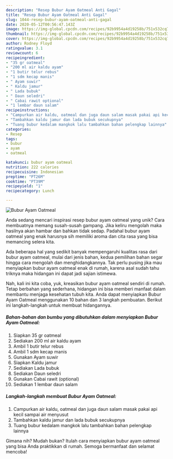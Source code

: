 ```yaml
---
description: "Resep Bubur Ayam Oatmeal Anti Gagal"
title: "Resep Bubur Ayam Oatmeal Anti Gagal"
slug: 1044-resep-bubur-ayam-oatmeal-anti-gagal
date: 2020-05-12T00:56:47.143Z
image: https://img-global.cpcdn.com/recipes/92b9954a4d19258b/751x532cq70/bubur-ayam-oatmeal-foto-resep-utama.jpg
thumbnail: https://img-global.cpcdn.com/recipes/92b9954a4d19258b/751x532cq70/bubur-ayam-oatmeal-foto-resep-utama.jpg
cover: https://img-global.cpcdn.com/recipes/92b9954a4d19258b/751x532cq70/bubur-ayam-oatmeal-foto-resep-utama.jpg
author: Rodney Floyd
ratingvalue: 3.1
reviewcount: 6
recipeingredient:
- "35 gr oatmeal"
- "200 ml air kaldu ayam"
- "1 butir telur rebus"
- "1 sdm kecap manis"
- " Ayam suwir"
- " Kaldu jamur"
- " Lada bubuk"
- " Daun seledri"
- " Cabai rawit optional"
- "1 lembar daun salam"
recipeinstructions:
- "Campurkan air kaldu, oatmeal dan juga daun salam masak pakai api kecil sampai air menyusut"
- "Tambahkan kaldu jamur dan lada bubuk secukupnya"
- "Tuang bubur kedalam mangkok lalu tambahkan bahan pelengkap lainnya"
categories:
- Resep
tags:
- bubur
- ayam
- oatmeal

katakunci: bubur ayam oatmeal 
nutrition: 222 calories
recipecuisine: Indonesian
preptime: "PT26M"
cooktime: "PT39M"
recipeyield: "1"
recipecategory: Lunch

---
```



![Bubur Ayam Oatmeal](https://img-global.cpcdn.com/recipes/92b9954a4d19258b/751x532cq70/bubur-ayam-oatmeal-foto-resep-utama.jpg)

Anda sedang mencari inspirasi resep bubur ayam oatmeal yang unik? Cara membuatnya memang susah-susah gampang. Jika keliru mengolah maka hasilnya akan hambar dan bahkan tidak sedap. Padahal bubur ayam oatmeal yang enak harusnya sih memiliki aroma dan cita rasa yang bisa memancing selera kita.



Ada beberapa hal yang sedikit banyak mempengaruhi kualitas rasa dari bubur ayam oatmeal, mulai dari jenis bahan, kedua pemilihan bahan segar hingga cara mengolah dan menghidangkannya. Tak perlu pusing jika mau menyiapkan bubur ayam oatmeal enak di rumah, karena asal sudah tahu triknya maka hidangan ini dapat jadi sajian istimewa.


Nah, kali ini kita coba, yuk, kreasikan bubur ayam oatmeal sendiri di rumah. Tetap berbahan yang sederhana, hidangan ini bisa memberi manfaat dalam membantu menjaga kesehatan tubuh kita. Anda dapat menyiapkan Bubur Ayam Oatmeal menggunakan 10 bahan dan 3 langkah pembuatan. Berikut ini langkah-langkah untuk membuat hidangannya.

<!--inarticleads1-->

##### Bahan-bahan dan bumbu yang dibutuhkan dalam menyiapkan Bubur Ayam Oatmeal:

1. Siapkan 35 gr oatmeal
1. Sediakan 200 ml air kaldu ayam
1. Ambil 1 butir telur rebus
1. Ambil 1 sdm kecap manis
1. Gunakan  Ayam suwir
1. Siapkan  Kaldu jamur
1. Sediakan  Lada bubuk
1. Sediakan  Daun seledri
1. Gunakan  Cabai rawit (optional)
1. Sediakan 1 lembar daun salam




<!--inarticleads2-->

##### Langkah-langkah membuat Bubur Ayam Oatmeal:

1. Campurkan air kaldu, oatmeal dan juga daun salam masak pakai api kecil sampai air menyusut
1. Tambahkan kaldu jamur dan lada bubuk secukupnya
1. Tuang bubur kedalam mangkok lalu tambahkan bahan pelengkap lainnya




Gimana nih? Mudah bukan? Itulah cara menyiapkan bubur ayam oatmeal yang bisa Anda praktikkan di rumah. Semoga bermanfaat dan selamat mencoba!
